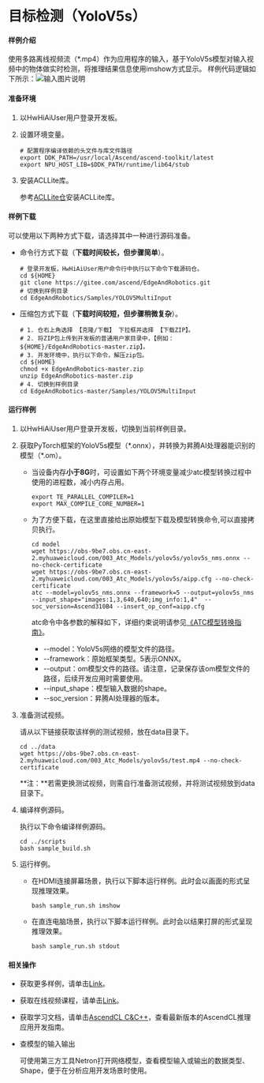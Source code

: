 # 目标检测（YoloV5s）

#### 样例介绍

使用多路离线视频流（*.mp4）作为应用程序的输入，基于YoloV5s模型对输入视频中的物体做实时检测，将推理结果信息使用imshow方式显示。
样例代码逻辑如下所示：![输入图片说明](https://obs-9be7.obs.cn-east-2.myhuaweicloud.com/samples-pic/EdgeAndRobotics/%E5%A4%9A%E7%BA%BF%E7%A8%8B%E7%A4%BA%E4%BE%8B%E5%9B%BE%E7%89%87.png)

#### 准备环境

1. 以HwHiAiUser用户登录开发板。

2. 设置环境变量。

   ```
   # 配置程序编译依赖的头文件与库文件路径
   export DDK_PATH=/usr/local/Ascend/ascend-toolkit/latest 
   export NPU_HOST_LIB=$DDK_PATH/runtime/lib64/stub
   ```

3. 安装ACLLite库。

   参考[ACLLite仓](https://gitee.com/ascend/ACLLite)安装ACLLite库。

#### 样例下载

可以使用以下两种方式下载，请选择其中一种进行源码准备。

- 命令行方式下载（**下载时间较长，但步骤简单**）。

  ```
  # 登录开发板，HwHiAiUser用户命令行中执行以下命令下载源码仓。    
  cd ${HOME}     
  git clone https://gitee.com/ascend/EdgeAndRobotics.git
  # 切换到样例目录
  cd EdgeAndRobotics/Samples/YOLOV5MultiInput
  ```

- 压缩包方式下载（**下载时间较短，但步骤稍微复杂**）。

  ```
  # 1. 仓右上角选择 【克隆/下载】 下拉框并选择 【下载ZIP】。     
  # 2. 将ZIP包上传到开发板的普通用户家目录中，【例如：${HOME}/EdgeAndRobotics-master.zip】。      
  # 3. 开发环境中，执行以下命令，解压zip包。      
  cd ${HOME} 
  chmod +x EdgeAndRobotics-master.zip
  unzip EdgeAndRobotics-master.zip
  # 4. 切换到样例目录
  cd EdgeAndRobotics-master/Samples/YOLOV5MultiInput
  ```

#### 运行样例

1. 以HwHiAiUser用户登录开发板，切换到当前样例目录。

2. 获取PyTorch框架的YoloV5s模型（\*.onnx），并转换为昇腾AI处理器能识别的模型（\*.om）。
   - 当设备内存**小于8G**时，可设置如下两个环境变量减少atc模型转换过程中使用的进程数，减小内存占用。
     ```
     export TE_PARALLEL_COMPILER=1
     export MAX_COMPILE_CORE_NUMBER=1
     ```
   - 为了方便下载，在这里直接给出原始模型下载及模型转换命令,可以直接拷贝执行。
     ```
     cd model
     wget https://obs-9be7.obs.cn-east-2.myhuaweicloud.com/003_Atc_Models/yolov5s/yolov5s_nms.onnx --no-check-certificate
     wget https://obs-9be7.obs.cn-east-2.myhuaweicloud.com/003_Atc_Models/yolov5s/aipp.cfg --no-check-certificate
     atc --model=yolov5s_nms.onnx --framework=5 --output=yolov5s_nms --input_shape="images:1,3,640,640;img_info:1,4"  --soc_version=Ascend310B4 --insert_op_conf=aipp.cfg
     ```

     atc命令中各参数的解释如下，详细约束说明请参见[《ATC模型转换指南》](https://hiascend.com/document/redirect/CannCommunityAtc)。

     - --model：YoloV5s网络的模型文件的路径。
     - --framework：原始框架类型。5表示ONNX。
     - --output：om模型文件的路径。请注意，记录保存该om模型文件的路径，后续开发应用时需要使用。
     - --input\_shape：模型输入数据的shape。
     - --soc\_version：昇腾AI处理器的版本。

3. 准备测试视频。

   请从以下链接获取该样例的测试视频，放在data目录下。

   ```
   cd ../data 
   wget https://obs-9be7.obs.cn-east-2.myhuaweicloud.com/003_Atc_Models/yolov5s/test.mp4 --no-check-certificate
   ```

   **注：**若需更换测试视频，则需自行准备测试视频，并将测试视频放到data目录下。

4. 编译样例源码。

   执行以下命令编译样例源码。

   ```
   cd ../scripts 
   bash sample_build.sh
   ```

5. 运行样例。

   - 在HDMI连接屏幕场景，执行以下脚本运行样例。此时会以画面的形式呈现推理效果。
     ```
     bash sample_run.sh imshow
     ```
   - 在直连电脑场景，执行以下脚本运行样例。此时会以结果打屏的形式呈现推理效果。
     ```
     bash sample_run.sh stdout
     ```

#### 相关操作

- 获取更多样例，请单击[Link](https://gitee.com/ascend/samples/tree/master/inference/modelInference)。
- 获取在线视频课程，请单击[Link](https://www.hiascend.com/edu/courses?activeTab=%E5%BA%94%E7%94%A8%E5%BC%80%E5%8F%91)。
- 获取学习文档，请单击[AscendCL C&C++](https://hiascend.com/document/redirect/CannCommunityCppAclQuick)，查看最新版本的AscendCL推理应用开发指南。
- 查模型的输入输出

  可使用第三方工具Netron打开网络模型，查看模型输入或输出的数据类型、Shape，便于在分析应用开发场景时使用。
